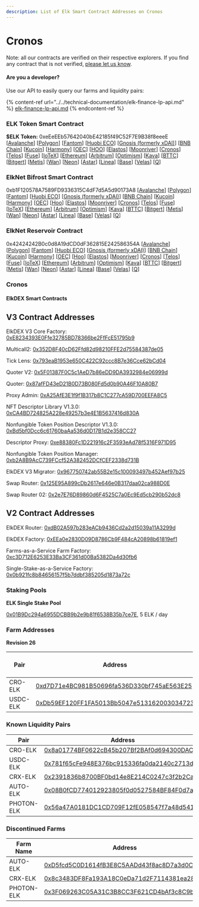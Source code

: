 ```yaml
---
description: List of Elk Smart Contract Addresses on Cronos
---
```


# Cronos

Note: all our contracts are verified on their respective explorers. If you find any contract that is not verified, [please let us know](mailto:hello@elk.finance).

#### Are you a developer?

Use our API to easily query our farms and liquidity pairs:

{% content-ref url="../../technical-documentation/elk-finance-lp-api.md" %}
[elk-finance-lp-api.md](../../technical-documentation/elk-finance-lp-api.md)
{% endcontent-ref %}

### ELK Token Smart Contract

**$ELK Token:** 0xeEeEEb57642040bE42185f49C52F7E9B38f8eeeE \[[Avalanche](https://snowtrace.io/token/0xeeeeeb57642040be42185f49c52f7e9b38f8eeee)] \[[Polygon](https://polygonscan.com/token/0xeEeEEb57642040bE42185f49C52F7E9B38f8eeeE)] \[[Fantom](https://ftmscan.com/token/0xeEeEEb57642040bE42185f49C52F7E9B38f8eeeE)] \[[Huobi ECO](https://hecoinfo.com/token/0xeEeEEb57642040bE42185f49C52F7E9B38f8eeeE)] \[[Gnosis (formerly xDAI)](https://blockscout.com/xdai/mainnet/token/0xeEeEEb57642040bE42185f49C52F7E9B38f8eeeE/token-transfers)] \[[BNB Chain](https://bscscan.com/token/0xeEeEEb57642040bE42185f49C52F7E9B38f8eeeE)] \[[Kucoin](https://explorer.kcc.io/en/token/0xeeeeeb57642040be42185f49c52f7e9b38f8eeee)] \[[Harmony](https://explorer.harmony.one/address/0xeEeEEb57642040bE42185f49C52F7E9B38f8eeeE)] \[[OEC](https://www.oklink.com/en/okc/address/0xeeeeeb57642040be42185f49c52f7e9b38f8eeee)] \[[HOO](https://hooscan.com/token/0xeEeEEb57642040bE42185f49C52F7E9B38f8eeeE)] \[[Elastos](https://esc.elastos.io/token/0xeEeEEb57642040bE42185f49C52F7E9B38f8eeeE/token-transfers)] \[[Moonriver](https://blockscout.moonriver.moonbeam.network/token/0xeEeEEb57642040bE42185f49C52F7E9B38f8eeeE/token-transfers)] \[[Cronos](https://cronos.org/explorer/token/0xeEeEEb57642040bE42185f49C52F7E9B38f8eeeE/token-transfers)] \[[Telos](https://www.teloscan.io/address/0xeeeeeb57642040be42185f49c52f7e9b38f8eeee)] \[[Fuse](https://explorer.fuse.io/token/0xeEeEEb57642040bE42185f49C52F7E9B38f8eeeE/token-transfers)] \[[IoTeX](https://iotexscout.io/address/0xeEeEEb57642040bE42185f49C52F7E9B38f8eeeE)] \[[Ethereum](https://etherscan.io/address/0xeEeEEb57642040bE42185f49C52F7E9B38f8eeeE)] \[[Arbitrum](https://arbiscan.io/address/0xeeeeeb57642040be42185f49c52f7e9b38f8eeee)] \[[Optimism](https://optimistic.etherscan.io/address/0xeeeeeb57642040be42185f49c52f7e9b38f8eeee)] \[[Kava](https://explorer.kava.io/address/0xeEeEEb57642040bE42185f49C52F7E9B38f8eeeE)] \[[BTTC](https://bttcscan.com/address/0xeeeeeb57642040be42185f49c52f7e9b38f8eeee)] \[[Bitgert](https://brisescan.com/address/0xeEeEEb57642040bE42185f49C52F7E9B38f8eeeE)] \[[Metis](https://andromeda-explorer.metis.io/address/0xeEeEEb57642040bE42185f49C52F7E9B38f8eeeE)] \[[Wan](https://www.wanscan.org/address/0xeEeEEb57642040bE42185f49C52F7E9B38f8eeeE)] \[[Neon](https://neonscan.org/address/0xeEeEEb57642040bE42185f49C52F7E9B38f8eeeE)] \[[Astar](https://blockscout.com/astar/address/0xeEeEEb57642040bE42185f49C52F7E9B38f8eeeE)] \[[Linea](https://explorer.linea.build/address/0xeEeEEb57642040bE42185f49C52F7E9B38f8eeeE)] \[[Base](https://basescan.org/address/0xeEeEEb57642040bE42185f49C52F7E9B38f8eeeE)] \[[Velas](https://evmexplorer.velas.com/address/0xeEeEEb57642040bE42185f49C52F7E9B38f8eeeE)] \[[Q](https://explorer.q.org/address/0xeEeEEb57642040bE42185f49C52F7E9B38f8eeeE)]

### ElkNet Bifrost Smart Contract

0xb1F120578A7589FD9336315C4dF7d5A5d90173A8 \[[Avalanche](https://snowtrace.io/address/0xb1F120578A7589FD9336315C4dF7d5A5d90173A8)] \[[Polygon](https://polygonscan.com/address/0xb1F120578A7589FD9336315C4dF7d5A5d90173A8)] \[[Fantom](https://ftmscan.com/address/0xb1F120578A7589FD9336315C4dF7d5A5d90173A8)] \[[Huobi ECO](https://hecoinfo.com/address/0xb1F120578A7589FD9336315C4dF7d5A5d90173A8)] \[[Gnosis (formerly xDAI)](https://blockscout.com/xdai/mainnet/address/0xb1F120578A7589FD9336315C4dF7d5A5d90173A8)] \[[BNB Chain](https://bscscan.com/address/0xb1F120578A7589FD9336315C4dF7d5A5d90173A8)] \[[Kucoin](https://explorer.kcc.io/address/0xb1F120578A7589FD9336315C4dF7d5A5d90173A8)] \[[Harmony](https://explorer.harmony.one/address/0xb1F120578A7589FD9336315C4dF7d5A5d90173A8)] \[[OEC](https://www.oklink.com/oktc/address/0xb1F120578A7589FD9336315C4dF7d5A5d90173A8)] \[[Hoo](https://hooscan.com/address/0xb1F120578A7589FD9336315C4dF7d5A5d90173A8)] \[[Elastos](https://esc.elastos.io/address/0xb1F120578A7589FD9336315C4dF7d5A5d90173A8)] \[[Moonriver](https://blockscout.moonriver.moonbeam.network/address/0xb1F120578A7589FD9336315C4dF7d5A5d90173A8)] \[[Cronos](https://cronos.org/explorer/address/0xb1F120578A7589FD9336315C4dF7d5A5d90173A8)] \[[Telos](https://www.teloscan.io/evm/address/0xb1F120578A7589FD9336315C4dF7d5A5d90173A8)] \[[Fuse](https://explorer.fuse.io/address/0xb1F120578A7589FD9336315C4dF7d5A5d90173A8)] \[[IoTeX](https://iotexscout.io/address/0xb1F120578A7589FD9336315C4dF7d5A5d90173A8)] \[[Ethereum](https://etherscan.io/address/0xb1F120578A7589FD9336315C4dF7d5A5d90173A8)] \[[Arbitrum](https://arbiscan.io/address/0xb1F120578A7589FD9336315C4dF7d5A5d90173A8)] \[[Optimism](https://optimistic.etherscan.io/address/0xb1F120578A7589FD9336315C4dF7d5A5d90173A8)] \[[Kava](https://explorer.kava.io/address/0xb1F120578A7589FD9336315C4dF7d5A5d90173A8)] \[[BTTC](https://bttcscan.com/address/0xb1f120578a7589fd9336315c4df7d5a5d90173a8)] \[[Bitgert](https://brisescan.com/address/0xb1F120578A7589FD9336315C4dF7d5A5d90173A8)] \[[Metis](https://andromeda-explorer.metis.io/address/0xb1F120578A7589FD9336315C4dF7d5A5d90173A8)] \[[Wan](https://www.wanscan.org/address/0xb1F120578A7589FD9336315C4dF7d5A5d90173A8)] \[[Neon](https://neonscan.org/address/0xb1F120578A7589FD9336315C4dF7d5A5d90173A8)] \[[Astar](https://blockscout.com/astar/address/0xb1F120578A7589FD9336315C4dF7d5A5d90173A8)] \[[Linea](https://explorer.linea.build/address/0xb1F120578A7589FD9336315C4dF7d5A5d90173A8)] \[[Base](https://basescan.org/address/0xb1F120578A7589FD9336315C4dF7d5A5d90173A8)] \[[Velas](https://evmexplorer.velas.com/address/0xb1F120578A7589FD9336315C4dF7d5A5d90173A8)] \[[Q](https://explorer.q.org/address/0xb1F120578A7589FD9336315C4dF7d5A5d90173A8)]

### ElkNet Reservoir Contract

0x42424242B0c0d8A19dCD0dF362815E242586354A \[[Avalanche](https://snowtrace.io/address/0x42424242B0c0d8A19dCD0dF362815E242586354A)] \[[Polygon](https://polygonscan.com/address/0x42424242B0c0d8A19dCD0dF362815E242586354A)] \[[Fantom](https://ftmscan.com/address/0x42424242B0c0d8A19dCD0dF362815E242586354A)] \[[Huobi ECO](https://hecoinfo.com/address/0x42424242B0c0d8A19dCD0dF362815E242586354A)] \[[Gnosis (formerly xDAI)](https://blockscout.com/xdai/mainnet/address/0x42424242B0c0d8A19dCD0dF362815E242586354A)] \[[BNB Chain](https://bscscan.com/address/0x42424242B0c0d8A19dCD0dF362815E242586354A)] \[[Kucoin](https://explorer.kcc.io/address/0x42424242B0c0d8A19dCD0dF362815E242586354A)] \[[Harmony](https://explorer.harmony.one/address/0x42424242B0c0d8A19dCD0dF362815E242586354A)] \[[OEC](https://www.oklink.com/oktc/address/0x42424242B0c0d8A19dCD0dF362815E242586354A)] \[[Hoo](https://hooscan.com/address/0x42424242B0c0d8A19dCD0dF362815E242586354A)] \[[Elastos](https://esc.elastos.io/address/0x42424242B0c0d8A19dCD0dF362815E242586354A)] \[[Moonriver](https://blockscout.moonriver.moonbeam.network/address/0x42424242B0c0d8A19dCD0dF362815E242586354A)] \[[Cronos](https://cronos.org/explorer/address/0x42424242B0c0d8A19dCD0dF362815E242586354A)] \[[Telos](https://www.teloscan.io/evm/address/0x42424242B0c0d8A19dCD0dF362815E242586354A)] \[[Fuse](https://explorer.fuse.io/address/0x42424242B0c0d8A19dCD0dF362815E242586354A)] \[[IoTeX](https://iotexscout.io/address/0x42424242B0c0d8A19dCD0dF362815E242586354A)] \[[Ethereum](https://etherscan.io/address/0x42424242B0c0d8A19dCD0dF362815E242586354A)] \[[Arbitrum](https://arbiscan.io/address/0x42424242B0c0d8A19dCD0dF362815E242586354A)] \[[Optimism](https://optimistic.etherscan.io/address/0x42424242B0c0d8A19dCD0dF362815E242586354A)] \[[Kava](https://explorer.kava.io/address/0x42424242B0c0d8A19dCD0dF362815E242586354A)] \[[BTTC](https://bttcscan.com/address/0x42424242B0c0d8A19dCD0dF362815E242586354A)] \[[Bitgert](https://brisescan.com/address/0x42424242B0c0d8A19dCD0dF362815E242586354A)] \[[Metis](https://andromeda-explorer.metis.io/address/0x42424242B0c0d8A19dCD0dF362815E242586354A)] \[[Wan](https://www.wanscan.org/address/0x42424242B0c0d8A19dCD0dF362815E242586354A)] \[[Neon](https://neonscan.org/address/0x42424242B0c0d8A19dCD0dF362815E242586354A)] \[[Astar](https://blockscout.com/astar/address/0x42424242B0c0d8A19dCD0dF362815E242586354A)] \[[Linea](https://explorer.linea.build/address/0x42424242B0c0d8A19dCD0dF362815E242586354A)] \[[Base](https://basescan.org/address/0x42424242B0c0d8A19dCD0dF362815E242586354A)] \[[Velas](https://evmexplorer.velas.com/address/0x42424242B0c0d8A19dCD0dF362815E242586354A)] \[[Q](https://explorer.q.org/address/0x42424242B0c0d8A19dCD0dF362815E242586354A)]

### Cronos

#### ElkDEX Smart Contracts

## V3 Contract Addresses

ElkDEX V3 Core Factory: [0xE8234393E0Ffe32785BD78366be2FfFcE51795b9](https://cronos.org/explorer/address/0xE8234393E0Ffe32785BD78366be2FfFcE51795b9)

Multicall2: [0x352D8F40cD62Ffd82d98210FFE2d75584387de05](https://cronos.org/explorer/address/0x352D8F40cD62Ffd82d98210FFE2d75584387de05)

Tick Lens: [0x793eaB1953e650C422C92ccc8B7e36Cce62bCd04](https://cronos.org/explorer/address/0x793eaB1953e650C422C92ccc8B7e36Cce62bCd04)

Quoter V2: [0x5F01387F0C5c1AeD7b86eDD9DA3932984e06999d](https://cronos.org/explorer/address/0x5F01387F0C5c1AeD7b86eDD9DA3932984e06999d)

Quoter: [0x87afFD43eD21B0D73B080Fd5d0b90A46F10A80B7](https://cronos.org/explorer/address/0x87afFD43eD21B0D73B080Fd5d0b90A46F10A80B7)

Proxy Admin: [0xA25AfE3E1f9f1B317b8C1C277cA59D700EEFA8C5](https://cronos.org/explorer/address/0xA25AfE3E1f9f1B317b8C1C277cA59D700EEFA8C5)

NFT Descriptor Library V1.3.0: [0xCA4BD724825A228e49257b3e4E1B5637416d830A](https://cronos.org/explorer/address/0xCA4BD724825A228e49257b3e4E1B5637416d830A)

Nonfungible Token Position Descriptor V1.3.0: [0xBd5bf0Dcc6c61760baAa536d0D17B1d2e358CC27](https://cronos.org/explorer/address/0xBd5bf0Dcc6c61760baAa536d0D17B1d2e358CC27)

Descriptor Proxy: [0xe88380Fc1D221916c2F3593eAd78f5316F971D95](https://cronos.org/explorer/address/0xe88380Fc1D221916c2F3593eAd78f5316F971D95)

Nonfungible Token Position Manager: [0xb2A8B9AcC739FCcf52A382452DCfCEF2338d731B](https://cronos.org/explorer/address/0xb2A8B9AcC739FCcf52A382452DCfCEF2338d731B)

ElkDEX V3 Migrator: [0x967750742ab55B2e15c100093497b452Aef97b25](https://cronos.org/explorer/address/0x967750742ab55B2e15c100093497b452Aef97b25)

Swap Router: [0x125E95A899cDb2617e646e0B317daa02ca988D0E](https://cronos.org/explorer/address/0x125E95A899cDb2617e646e0B317daa02ca988D0E)

Swap Router 02: [0x2e7E76D89860d6F4525C7a0Ec9Ed5cb290b52dc8](https://cronos.org/explorer/address/0x2e7E76D89860d6F4525C7a0Ec9Ed5cb290b52dc8)

## V2 Contract Addresses

ElkDEX Router: [0xdB02A597b283eACb9436Cd2a2d15039a11A3299d](https://cronos.org/explorer/address/0xdB02A597b283eACb9436Cd2a2d15039a11A3299d)

ElkDEX Factory: [0xEEa0e2830D09D8786Cb9F484cA20898b61819ef1](https://cronos.org/explorer/address/0xEEa0e2830D09D8786Cb9F484cA20898b61819ef1)

Farms-as-a-Service Farm Factory: [0xc3D712E6253E33Ba3CF361d00Ba5382Da4d30fb6](https://cronos.org/explorer/address/0xc3D712E6253E33Ba3CF361d00Ba5382Da4d30fb6)

Single-Stake-as-a-Service Factory: [0x0b921fc8b84656157f5b7ddbf385205d1873a72c](https://cronos.org/explorer/address/0x0b921fc8b84656157f5b7ddbf385205d1873a72c)


### Staking Pools

**ELK Single Stake Pool**

[0x01B9Dc294a6955DCBB9b2e9b81f6538B35b7ce7E](https://cronoscan.com/address/0x01B9Dc294a6955DCBB9b2e9b81f6538B35b7ce7E), 5 ELK / day



### **Farm Addresses**

**Revision 26**

| Pair     | Address                                                                                                                | ELK / day |
| -------- | ---------------------------------------------------------------------------------------------------------------------- | --------- |
| CRO-ELK  | [0xd7D71e4BC981B50696fa536D330bf745aE563E25](https://cronoscan.com/address/0xd7d71e4bc981b50696fa536d330bf745ae563e25) | 40        |
| USDC-ELK | [0xDb59EF120FF1FA5013Bb5047e513162003034723](https://cronoscan.com/address/0xdb59ef120ff1fa5013bb5047e513162003034723) | 10        |

### Known Liquidity Pairs

| Pair       | Address                                                                                                                |
| ---------- | ---------------------------------------------------------------------------------------------------------------------- |
| CRO-ELK    | [0x8a01774BF0622cB45b207Bf2BAf0d694300DAC60](https://cronoscan.com/address/0x8a01774BF0622cB45b207Bf2BAf0d694300DAC60) |
| USDC-ELK   | [0x781f65cFe948E376bc915336fa0da2140c2713dC](https://cronoscan.com/address/0x781f65cFe948E376bc915336fa0da2140c2713dC) |
| CRX-ELK    | [0x2391836b8700BF0bd14e8E214C0247c3f2b2Ca05](https://cronoscan.com/address/0x2391836b8700bf0bd14e8e214c0247c3f2b2ca05) |
| AUTO-ELK   | [0x08B0fCD774012923805f0d0527584BF84F0d7aF9](https://cronoscan.com/address/0x08B0fCD774012923805f0d0527584BF84F0d7aF9) |
| PHOTON-ELK | [0x56a47A0181DC1CD709F12fE058547f7a48d541E3](https://cronoscan.com/address/0x56a47A0181DC1CD709F12fE058547f7a48d541E3) |

### **Discontinued Farms**

| Farm Name  | Address                                                                                                                |
| ---------- | ---------------------------------------------------------------------------------------------------------------------- |
| AUTO-ELK   | [0xD5fcd5C0D1614fB3E8C5AADd43f8ac8D7a3d0C9a](https://cronoscan.com/address/0xd5fcd5c0d1614fb3e8c5aadd43f8ac8d7a3d0c9a) |
| CRX-ELK    | [0x8c3483DF8Fa193A18C0eDa71d2F7114381ea28C7](https://cronoscan.com/address/0x8c3483DF8Fa193A18C0eDa71d2F7114381ea28C7) |
| PHOTON-ELK | [0x3F069263C05A31C3B8CC3F621CD4bAf3c8C9b071](https://cronoscan.com/address/0x3F069263C05A31C3B8CC3F621CD4bAf3c8C9b071) |
